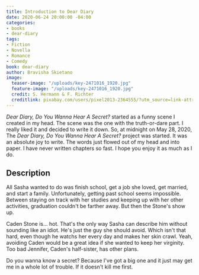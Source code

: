 ```yaml
---
title: Introduction to Dear Diary
date: 2020-06-24 20:00:00 -04:00
categories:
- books
- dear-diary
tags:
- Fiction
- Novella
- Romance
- Comedy
book: dear-diary
author: Bravisha Skietano
image:
  teaser-image: "/uploads/key-2471016_1920.jpg"
  feature-image: "/uploads/key-2471016_1920.jpg"
  credit: S. Hermann & F. Richter
  creditlink: pixabay.com/users/pixel2013-2364555/?utm_source=link-attribution&amp;utm_medium=referral&amp;utm_campaign=image&amp;utm_content=2471007
---
```


*Dear Diary, Do You Wanna Hear A Secret?* started as a funny scene I created in my head. The scene was the one with the truth-or-dare part. I really liked it and decided to write it down. So, at midnight on May 28, 2020, The *Dear Diary, Do You Wanna Hear A Secret?* project was started. It was an absolute joy to write. The words just flowed out of my head and into paper. I have never written chapters so fast. I hope you enjoy it as much as I do.

## Description

All Sasha wanted to do was finish school, get a job she loved, get married, and start a family. Unfortunately, getting past school seems impossible. Between staying on track with her studies and keeping up with her other activities, graduation couldn't be farther away. But then the Stone's show up.

Caden Stone is... hot. That's the only way Sasha can describe him without sounding like an idiot. He's just the guy she should avoid. Which isn't that hard, even though he watchs her every day and makes her skin crawl. Yeah, avoiding Caden would be a great idea if she wanted to keep her virginity. Too bad Jennifer, Caden's half-sister, has other plans.

Do you wanna know a secret? Because I've got a big one and it just may get me in a whole lot of trouble. If it doesn't kill me first.
